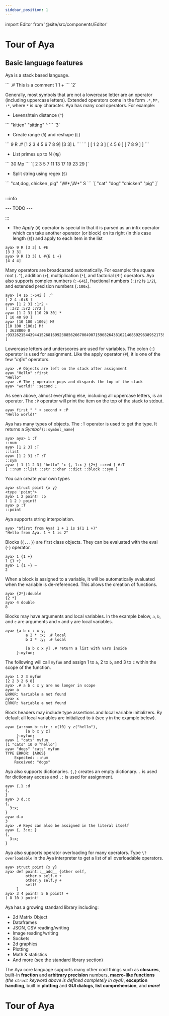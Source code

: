```yaml
---
sidebar_position: 1
---
```


import Editor from '@site/src/components/Editor'

# Tour of Aya

## Basic language features

Aya is a stack based language.


<Editor>
    ```
    .# This is a comment
    1 1 + 
    ```
    `2`
</Editor>

Generally, most symbols that are not a lowercase letter are an operator (including uppercase letters).  Extended operators come in the form `.*`, `M*`, `:*`,  where `*` is *any* character. Aya has many cool operators. For example:

  - Levenshtein distance (`^`)

<Editor>
    ```
    "kitten" "sitting" ^
    ```
    `3`
</Editor>

  - Create range (`R`) and reshape (`L`)

<Editor>
    ```
    9 R .# [1 2 3 4 5 6 7 8 9]
    [3 3] L
    ```
    ```
    [
      [ 1 2 3 ]
      [ 4 5 6 ]
      [ 7 8 9 ]
    ]
    ```
</Editor>


  - List primes up to N (`Mp`)


<Editor>
    ```
    30 Mp
    ```
    `[ 2 3 5 7 11 13 17 19 23 29 ]`
</Editor>

  - Split string using regex (`S`)

<Editor>
    ```
    "cat,dog, chicken ,pig" "\W*,\W*" S
    ```
    `[ "cat" "dog" "chicken" "pig" ]`
</Editor>

<br />
<br />


:::info

 --- TODO --- 

:::



  - The *Apply* (`#`) operator is special in that it is parsed as an infix operator which can take another operator (or block) on its right (in this case length (`E`)) and apply to each item in the list

```
aya> 9 R [3 3] L #E
[3 3 3]
aya> 9 R [3 3] L #{E 1 +}
[4 4 4]
```

Many operators are broadcasted automatically. For example: the square root (`.^`), addition (`+`), multiplication (`*`), and factorial (`M!`) operators. Aya also supports complex numbers (`:-64i`), fractional numbers (`:1r2` is `1/2`), and extended precision numbers (`:100x`).

```
aya> [4 16 :-64i ] .^
[ 2 4 :0i8 ]
aya> [1 2 3] :1r2 +
[ :3r2 :5r2 :7r2 ]
aya> [1 2 3] [10 20 30] *
[ 10 40 90 ]
aya> [10 100 :100z] M!
[10 100 :100z] M!
[ 3628800 0 :93326215443944152681699238856266700490715968264381621468592963895217599993229915608941463976156518286253697920827223758251185210916864000000000000000000000000z ]
```


Lowercase letters and underscores are used for variables. The colon (`:`) operator is used for assignment. Like the apply operator (`#`), it is one of the few *"infix"* operators.

```
aya> .# Objects are left on the stack after assignment
aya> "Hello" :first
"Hello"
aya> .# The ; operator pops and disgards the top of the stack
aya> "world!" :second ;
```

As seen above, almost everything else, including all uppercase letters, is an operator. The `:P` operator will print the item on the top of the stack to stdout.

```
aya> first " " + second + :P
"Hello world!"
```

Aya has many types of objects. The `:T` operator is used to get the type. It returns a *Symbol* (`::symbol_name`)

```
aya> aya> 1 :T
::num
aya> [1 2 3] :T
::list
aya> [1 2 3] :T :T
::sym
aya> [ 1 [1 2 3] "hello" 'c {, 1:x } {2+} ::red ] #:T
[ ::num ::list ::str ::char ::dict ::block ::sym ]
```

You can create your own types

```
aya> struct point {x y}
<type 'point'> 
aya> 1 2 point! :p
( 1 2 ) point! 
aya> p :T
::point
```

Aya supports string interpolation.

```
aya> "$first from Aya! 1 + 1 is $(1 1 +)"
"Hello from Aya. 1 + 1 is 2"
```

Blocks (`{...}`) are first class objects. They can be evaluated with the eval  (`~`) operator.

```
aya> 1 {1 +}
1 {1 +}
aya> 1 {1 +} ~
2
```

When a block is assigned to a variable, it will be automatically evaluated when the variable is de-referenced. This allows the creation of functions.

```
aya> {2*}:double
{2 *}
aya> 4 double
8
```

Blocks may have arguments and local variables. In the example below, `a`, `b`, and `c` are arguments and `x` and `y` are local variables. 

```
aya> {a b c : x y,
         a 2 * :x; .# local
         b 3 * :y; .# local

         [a b c x y] .# return a list with vars inside
     }:myfun;
```

The following will call `myfun` and assign 1 to `a`, 2 to `b`, and 3 to `c` within the scope of the function.

```
aya> 1 2 3 myfun
[2 2 3 2 6 8]
aya> .# a b c x y are no longer in scope
aya> a
ERROR: Variable a not found
aya> x
ERROR: Variable a not found
```

Block headers may include type assertions and local variable initializers. By default all local variables are initialized to `0` (see `y` in the example below).

```
aya> {a::num b::str : x(10) y z("hello"),
         [a b x y z]
     }:myfun;
aya> 1 "cats" myfun
[1 "cats" 10 0 "hello"]
aya> "dogs" "cats" myfun
TYPE ERROR: {ARGS}
    Expected: ::num
    Received: "dogs"
```

Aya also supports dictionaries. `{,}` creates an empty dictionary. `.` is used for dictionary access and `.:` is used for assignment.

```
aya> {,} :d
{,
}
aya> 3 d.:x
{,
  3:x;
}
aya> d.x
3
aya> .# Keys can also be assigned in the literal itself
aya> {, 3:x; }
{,
  3:x;
}
```

Aya also supports operator overloading for many operators. Type `\? overloadable` in the Aya interpreter to get a list of all overloadable operators.

```
aya> struct point {x y}
aya> def point::__add__ {other self,
         other.x self.x +
         other.y self.y +
         self!
     }
aya> 3 4 point! 5 6 point! +
( 8 10 ) point!
```

Aya has a growing standard library including:

  - 2d Matrix Object
  - Dataframes
  - JSON, CSV reading/writing
  - Image reading/writing
  - Sockets
  - 2d graphics
  - Plotting
  - Math & statistics
  - And more (see the standard library section)

The Aya core language supports many other cool things such as **closures**, built-in **fraction** and **arbitrary precision** numbers, **macro-like functions** *(the `struct` keyword above is defined completely in aya!)*, **exception handling**,  built in **plotting** and **GUI dialogs**, **list comprehension**, and ***more***!
# Tour of Aya

